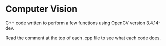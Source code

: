# Computer Vision
C++ code written to perform a few functions using OpenCV version 3.4.14-dev.

Read the comment at the top of each .cpp file to see what each code does.
